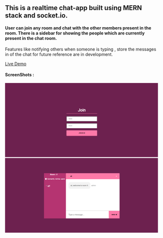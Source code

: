 ## This is a realtime  chat-app built using MERN stack and socket.io.

#### User can join any room and chat with the other members present in the room. There is a sidebar for showing the people which are currently present in the chat room.
Features like notifying others when someone is typing , store the messages in of the chat for future reference are in development.

[Live Demo](https://chat-app-eta.now.sh/)



#### ScreenShots :
<img src="https://github.com/Arpita309/portfolio/blob/master/public/images/portfolio/RealtimeChat.png">



<img src="https://github.com/Arpita309/portfolio/blob/master/public/images/portfolio/Chat%20App.png">
